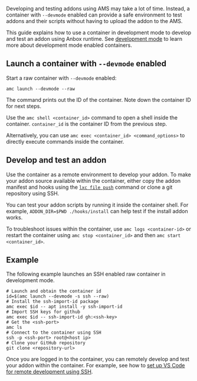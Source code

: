 Developing and testing addons using AMS may take a lot of time. Instead, a container with `--devmode` enabled can provide a safe environment to test addons and their scripts without having to upload the addon to the AMS.

This guide explains how to use a container in development mode to develop and test an addon using Anbox runtime. See [development mode](https://discourse.ubuntu.com/t/17763#dev-mode) to learn more about development mode enabled containers.

## Launch a container with `--devmode` enabled

Start a raw container with `--devmode` enabled:

 `amc launch --devmode --raw`

 The command prints out the ID of the container. Note down the container ID for next steps.

 Use the `amc shell <container_id>` command to open a shell inside the container. `container_id` is the container ID from the previous step.

 Alternatively, you can use `amc exec <container_id> <command_options>` to directly execute commands inside the container.

## Develop and test an addon

Use the container as a remote environment to develop your addon. To make your addon source available within the container, either copy the addon manifest and hooks using the [`lxc file push`](https://linuxcontainers.org/lxd/docs/latest/howto/instances_access_files/#push-files-from-the-local-machine-to-the-instance) command or clone a git repository using SSH.

You can test your addon scripts by running it inside the container shell. For example,  `ADDON_DIR=$PWD ./hooks/install` can help test if the install addon works.

To troubleshoot issues within the container, use `amc logs <container-id>` or restart the container using `amc stop <container_id>` and then `amc start <container_id>`.

## Example
The following example launches an SSH enabled raw container in development mode.
```
# Launch and obtain the container id
id=$(amc launch --devmode -s ssh --raw)
# Install the ssh-import-id package
amc exec $id -- apt install -y ssh-import-id
# Import SSH keys for github
amc exec $id -- ssh-import-id gh:<ssh-key>
# Get the <ssh-port>
amc ls
# Connect to the container using SSH
ssh -p <ssh-port> root@<host ip>
# Clone your GitHub repository
git clone <repository-url>
```
Once you are logged in to the container, you can remotely develop and test your addon within the container. For example, see how to [set up VS Code for remote development using SSH](https://code.visualstudio.com/docs/remote/ssh).
